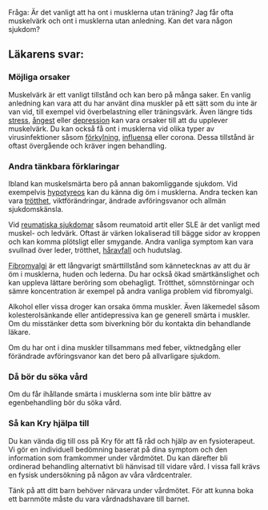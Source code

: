 Fråga: Är det vanligt att ha ont i musklerna utan träning? Jag får ofta muskelvärk och ont i musklerna utan anledning. Kan det vara någon sjukdom?

Läkarens svar:
--------------

### Möjliga orsaker

Muskelvärk är ett vanligt tillstånd och kan bero på många saker. En vanlig anledning kan vara att du har använt dina muskler på ett sätt som du inte är van vid, till exempel vid överbelastning eller träningsvärk. Även längre tids [stress](https://www.kry.se/fakta/stress/ "stress"), [ångest](https://www.kry.se/fakta/angest-och-oro/ "angest") eller [depression](https://www.kry.se/fakta/depression-och-nedstamdhet/ "depression") kan vara orsaker till att du upplever muskelvärk. Du kan också få ont i musklerna vid olika typer av virusinfektioner såsom [förkylning](https://www.kry.se/fakta/forkylning/ "forkylning"), [influensa](https://www.kry.se/fakta/influensa/ "influensa") eller corona. Dessa tillstånd är oftast övergående och kräver ingen behandling.

### Andra tänkbara förklaringar

Ibland kan muskelsmärta bero på annan bakomliggande sjukdom. Vid exempelvis [hypotyreos](https://www.kry.se/fakta/hypotyreos/ "hypotyreos") kan du känna dig öm i musklerna. Andra tecken kan vara [trötthet](https://www.kry.se/fakta/trotthet/ "trotthet"), viktförändringar, ändrade avföringsvanor och allmän sjukdomskänsla.

Vid [reumatiska sjukdomar](https://www.kry.se/fakta/reumatiska-sjukdomar/ "reumatiska-sjukdomar") såsom reumatoid artit eller SLE är det vanligt med muskel- och ledvärk. Oftast är värken lokaliserad till bägge sidor av kroppen och kan komma plötsligt eller smygande. Andra vanliga symptom kan vara svullnad över leder, trötthet, [håravfall](https://www.kry.se/fakta/haravfall/ "haravfall") och hudutslag.

[Fibromyalgi](https://www.kry.se/fakta/fibromyalgi "fibromyalgi") är ett långvarigt smärttillstånd som kännetecknas av att du är öm i musklerna, huden och lederna. Du har också ökad smärtkänslighet och kan uppleva lättare beröring som obehagligt. Trötthet, sömnstörningar och sämre koncentration är exempel på andra vanliga problem vid fibromyalgi.

Alkohol eller vissa droger kan orsaka ömma muskler. Även läkemedel såsom kolesterolsänkande eller antidepressiva kan ge generell smärta i muskler. Om du misstänker detta som biverkning bör du kontakta din behandlande läkare.

Om du har ont i dina muskler tillsammans med feber, viktnedgång eller förändrade avföringsvanor kan det bero på allvarligare sjukdom.

### Då bör du söka vård

Om du får ihållande smärta i musklerna som inte blir bättre av egenbehandling bör du söka vård.

### Så kan Kry hjälpa till

Du kan vända dig till oss på Kry för att få råd och hjälp av en fysioterapeut. Vi gör en individuell bedömning baserat på dina symptom och den information som framkommer under vårdmötet. Du kan därefter bli ordinerad behandling alternativt bli hänvisad till vidare vård. I vissa fall krävs en fysisk undersökning på någon av våra vårdcentraler.

Tänk på att ditt barn behöver närvara under vårdmötet. För att kunna boka ett barnmöte måste du vara vårdnadshavare till barnet.